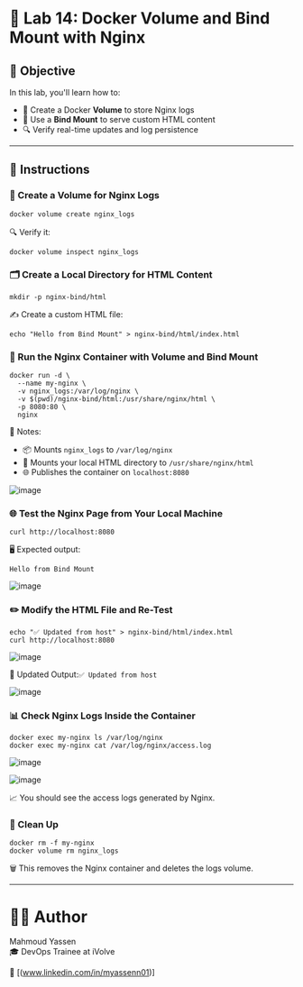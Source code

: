 # 🧪 Lab 14: Docker Volume and Bind Mount with Nginx

## 🎯 Objective

In this lab, you'll learn how to:

- 📁 Create a Docker **Volume** to store Nginx logs
- 🔗 Use a **Bind Mount** to serve custom HTML content
- 🔍 Verify real-time updates and log persistence

---

## 🧰 Instructions

### 🧱 Create a Volume for Nginx Logs

```bash
docker volume create nginx_logs
```
🔍 Verify it:
```
docker volume inspect nginx_logs
```
### 🗂️ Create a Local Directory for HTML Content
```
mkdir -p nginx-bind/html
```
✍️ Create a custom HTML file:
```
echo "Hello from Bind Mount" > nginx-bind/html/index.html
```
### 🐳 Run the Nginx Container with Volume and Bind Mount
```
docker run -d \
  --name my-nginx \
  -v nginx_logs:/var/log/nginx \
  -v $(pwd)/nginx-bind/html:/usr/share/nginx/html \
  -p 8080:80 \
  nginx
```
📝 Notes:
- 📦 Mounts `nginx_logs` to `/var/log/nginx`
- 🧷 Mounts your local HTML directory to `/usr/share/nginx/html`
- 🌐 Publishes the container on `localhost:8080`

![image](https://github.com/user-attachments/assets/cec6bb7e-6f03-498f-9802-762bac9dc032)


### 🌐 Test the Nginx Page from Your Local Machine
```
curl http://localhost:8080
```
🖥️ Expected output:
```
Hello from Bind Mount
```

![image](https://github.com/user-attachments/assets/86ef97d9-3858-4c69-b1b5-339658791ea7)

### ✏️ Modify the HTML File and Re-Test
```
echo "✅ Updated from host" > nginx-bind/html/index.html
curl http://localhost:8080
```

![image](https://github.com/user-attachments/assets/fcbd8aee-8c93-443a-be3d-11fd71a00799)

📄 Updated Output:`✅ Updated from host`

![image](https://github.com/user-attachments/assets/1dd49b2d-2f7d-4d37-9c69-b6a705502c0e)

### 📊 Check Nginx Logs Inside the Container
```
docker exec my-nginx ls /var/log/nginx
docker exec my-nginx cat /var/log/nginx/access.log
```
![image](https://github.com/user-attachments/assets/f9738dbc-3453-4158-95ef-985be13d4e9a)

![image](https://github.com/user-attachments/assets/c83868d4-8b65-46e8-b2f6-cf169e656c62)

📈 You should see the access logs generated by Nginx.

### 🧹 Clean Up
```
docker rm -f my-nginx
docker volume rm nginx_logs
```
🗑️ This removes the Nginx container and deletes the logs volume.


---
# 👨‍💻 Author  
Mahmoud Yassen  
🎓 DevOps Trainee at iVolve

🔗 [(www.linkedin.com/in/myassenn01)]









